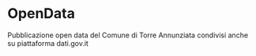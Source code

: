 # OpenData
Pubblicazione open data del Comune di Torre Annunziata condivisi anche su piattaforma dati.gov.it
